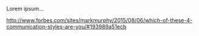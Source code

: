 Lorem ipsum...

http://www.forbes.com/sites/markmurphy/2015/08/06/which-of-these-4-communication-styles-are-you/#193989a51ecb
